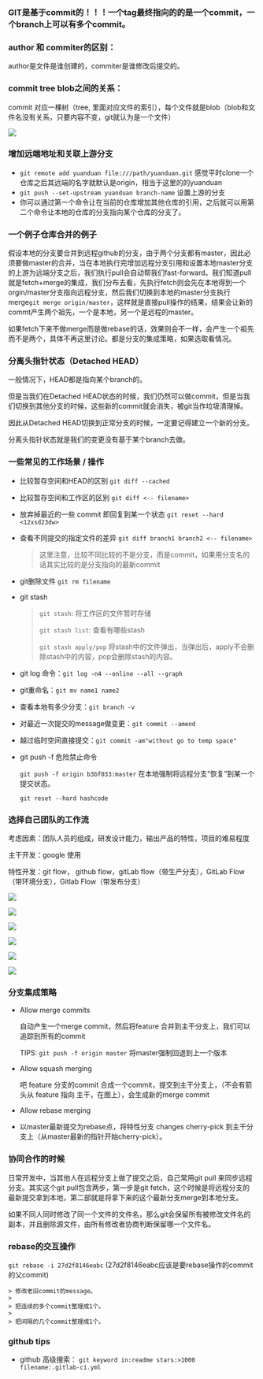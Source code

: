 ### GIT是基于commit的！！！一个tag最终指向的的是一个commit，一个branch上可以有多个commit。

### author 和 commiter的区别：
author是文件是谁创建的，commiter是谁修改后提交的。

### commit tree blob之间的关系：
commit 对应一棵树（tree, 里面对应文件的索引），每个文件就是blob（blob和文件名没有关系，只要内容不变，git就认为是一个文件）

![](https://s2.ax1x.com/2019/12/27/lVurqJ.md.png)

### 增加远端地址和关联上游分支

- `git remote add yuanduan file:///path/yuanduan.git` 感觉平时clone一个仓库之后其远端的名字就默认是origin，相当于这里的的yuanduan
- `git push --set-upstream yuanduan branch-name` 设置上游的分支
- 你可以通过第一个命令让在当前的仓库增加其他仓库的引用，之后就可以用第二个命令让本地的仓库的分支指向某个仓库的分支了。

### 一个例子仓库合并的例子

假设本地的分支要合并到远程github的分支，由于两个分支都有master，因此必须要做master的合并，当在本地执行完增加远程分支引用和设置本地master分支的上游为远端分支之后，我们执行pull会自动帮我们fast-forward。我们知道pull就是fetch+merge的集成，我们分布去看，先执行fetch则会先在本地得到一个orgin/master分支指向远程分支，然后我们切换到本地的master分支执行merge`git merge origin/master`，这样就是直接pull操作的结果，结果会让新的commt产生两个祖先，一个是本地，另一个是远程的master。

如果fetch下来不做merge而是做rebase的话，效果则会不一样，会产生一个祖先而不是两个，具体不再这里讨论。都是分支的集成策略，如果选取看情况。

### 分离头指针状态（Detached HEAD）

一般情况下，HEAD都是指向某个branch的。

但是当我们在Detached HEAD状态的时候，我们仍然可以做commit，但是当我们切换到其他分支的时候，这些新的commit就会消失，被git当作垃圾清理掉。

因此从Detached HEAD切换到正常分支的时候，一定要记得建立一个新的分支。

分离头指针状态就是我们的变更没有基于某个branch去做。

### 一些常见的工作场景 / 操作

- 比较暂存空间和HEAD的区别 `git diff --cached`

- 比较暂存空间和工作区的区别 `git diff <-- filename>`

- 放弃掉最近的一些 commit 即回复到某一个状态 `git reset --hard <12xsd23dw>`

- 查看不同提交的指定文件的差异 `git diff branch1 branch2 <-- filename>`

  > 这里注意，比较不同比较的不是分支，而是commit，如果用分支名的话其实比较的是分支指向的最新commit 

- git删除文件 `git rm filename`

- git stash

  > `git stash`: 将工作区的文件暂时存储
  >
  > `git stash list`: 查看有哪些stash
  >
  > `git stash apply/pop` 将stash中的文件弹出，当弹出后，apply不会删除stash中的内容，pop会删除stash的内容。

- git log 命令：`git log -n4 --online --all --graph`

- git重命名：`git mv name1 name2`

- 查看本地有多少分支：`git branch -v`

- 对最近一次提交的message做变更：`git commit --amend`

- 越过临时空间直接提交：`git commit -am"without go to temp space"`

- git push -f 危险禁止命令

  `git push -f origin b3bf033:master` 在本地强制将远程分支“恢复”到某一个提交状态。

  `git reset --hard hashcode`

### 选择自己团队的工作流

考虑因素：团队人员的组成，研发设计能力，输出产品的特性，项目的难易程度

主干开发：google 使用

特性开发：git flow， github flow，gitLab flow（带生产分支），GitLab Flow（带环境分支），Gitlab Flow（带发布分支）

![](https://s2.ax1x.com/2020/01/07/lyXWUs.md.png)

![](https://s2.ax1x.com/2020/01/07/lyXWUs.md.png)

![](https://s2.ax1x.com/2020/01/07/lyX4Cq.md.png)

![](https://s2.ax1x.com/2020/01/07/lyX580.md.png)

![](https://s2.ax1x.com/2020/01/07/lyXI2V.md.png)

![](https://s2.ax1x.com/2020/01/07/lyX7KU.md.png)

### 分支集成策略

- Allow merge commits

  自动产生一个merge commit，然后将feature 合并到主干分支上，我们可以追踪到所有的commit

  TIPS: `git push -f origin master` 将master强制回退到上一个版本

- Allow squash merging

  吧 feature 分支的commit  合成一个commit，提交到主干分支上，（不会有箭头从 feature 指向 主干，在图上），会生成新的merge commit

- Allow rebase merging

- 以master最新提交为rebase点，将特性分支 changes cherry-pick 到主干分支上（从master最新的指针开始cherry-pick）。

### 协同合作的时候

日常开发中，当其他人在远程分支上做了提交之后，自己常用git pull 来同步远程分支。其实这个git pull包含两步，第一步是git fetch，这个时候是将远程分支的最新提交拿到本地，第二部就是将拿下来的这个最新分支merge到本地分支。 

如果不同人同时修改了同一个文件的文件名，那么git会保留所有被修改文件名的副本，并且删除源文件，由所有修改者协商判断保留哪一个文件名。

### rebase的交互操作
`git rebase -i 27d2f8146eabc` (27d2f8146eabc应该是要rebase操作的commit的父commit)

	> 修改老旧commit的message。
	>
	> 把连续的多个commit整理成1个。
	>
	> 把间隔的几个commit整理成1个。 

### github tips

- github 高级搜索： `git keyword in:readme stars:>1000 filename:.gitlab-ci.yml`